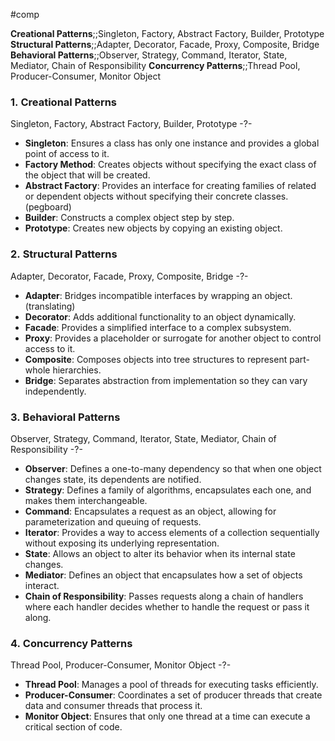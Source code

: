 

#comp

**Creational Patterns**;;Singleton, Factory, Abstract Factory, Builder, Prototype <!--SR:!2025-01-10,2,248-->
**Structural Patterns**;;Adapter, Decorator, Facade, Proxy, Composite, Bridge <!--SR:!2025-02-21,1,228-->
**Behavioral Patterns**;;Observer, Strategy, Command, Iterator, State, Mediator, Chain of Responsibility <!--SR:!2025-02-21,1,208-->
**Concurrency Patterns**;;Thread Pool, Producer-Consumer, Monitor Object <!--SR:!2025-01-10,2,248-->
### 1. **Creational Patterns**
Singleton, Factory, Abstract Factory, Builder, Prototype
-?-
- **Singleton**: Ensures a class has only one instance and provides a global point of access to it.
- **Factory Method**: Creates objects without specifying the exact class of the object that will be created.
- **Abstract Factory**: Provides an interface for creating families of related or dependent objects without specifying their concrete classes. (pegboard)
- **Builder**: Constructs a complex object step by step.
- **Prototype**: Creates new objects by copying an existing object.
<!--SR:!2025-01-11,3,248-->

### 2. **Structural Patterns**
Adapter, Decorator, Facade, Proxy, Composite, Bridge
-?-
- **Adapter**: Bridges incompatible interfaces by wrapping an object. (translating)
- **Decorator**: Adds additional functionality to an object dynamically.
- **Facade**: Provides a simplified interface to a complex subsystem.
- **Proxy**: Provides a placeholder or surrogate for another object to control access to it.
- **Composite**: Composes objects into tree structures to represent part-whole hierarchies.
- **Bridge**: Separates abstraction from implementation so they can vary independently.
<!--SR:!2025-01-13,5,230-->

### 3. **Behavioral Patterns**
Observer, Strategy, Command, Iterator, State, Mediator, Chain of Responsibility
-?-
- **Observer**: Defines a one-to-many dependency so that when one object changes state, its dependents are notified.
- **Strategy**: Defines a family of algorithms, encapsulates each one, and makes them interchangeable.
- **Command**: Encapsulates a request as an object, allowing for parameterization and queuing of requests.
- **Iterator**: Provides a way to access elements of a collection sequentially without exposing its underlying representation.
- **State**: Allows an object to alter its behavior when its internal state changes.
- **Mediator**: Defines an object that encapsulates how a set of objects interact.
- **Chain of Responsibility**: Passes requests along a chain of handlers where each handler decides whether to handle the request or pass it along.
<!--SR:!2025-01-10,2,230-->

### 4. **Concurrency Patterns**
Thread Pool, Producer-Consumer, Monitor Object
-?-
- **Thread Pool**: Manages a pool of threads for executing tasks efficiently.
- **Producer-Consumer**: Coordinates a set of producer threads that create data and consumer threads that process it.
- **Monitor Object**: Ensures that only one thread at a time can execute a critical section of code. <!--SR:!2025-03-11,19,268-->